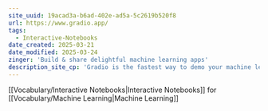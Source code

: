 ```yaml
---
site_uuid: 19acad3a-b6ad-402e-ad5a-5c2619b520f8
url: https://www.gradio.app/
tags:
  - Interactive-Notebooks
date_created: 2025-03-21
date_modified: 2025-03-24
zinger: 'Build & share delightful machine learning apps'
description_site_cp: 'Gradio is the fastest way to demo your machine learning model with a friendly web interface so that anyone can use it, anywhere!'
---
```

[[Vocabulary/Interactive Notebooks|Interactive Notebooks]] for [[Vocabulary/Machine Learning|Machine Learning]]
